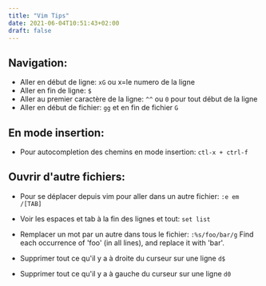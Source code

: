 ```yaml
---
title: "Vim Tips"
date: 2021-06-04T10:51:43+02:00
draft: false
---
```

## Navigation:
- Aller en début de ligne: `xG` ou x=le numero de la ligne
- Aller en fin de ligne: `$`
- Aller au premier caractère de la ligne: `^^` ou `0` pour tout début de la ligne
- Aller en début de fichier: `gg` et en fin de fichier `G`

## En mode insertion:
- Pour autocompletion des chemins en mode insertion: `ctl-x + ctrl-f` 


## Ouvrir d'autre fichiers:
- Pour se déplacer depuis vim pour aller dans un autre fichier: `:e em /[TAB]`

- Voir les espaces et tab à la fin des lignes et tout: `set list`
- Remplacer un mot par un autre dans tous le fichier: `:%s/foo/bar/g`
    Find each occurrence of 'foo' (in all lines), and replace it with 'bar'.

- Supprimer tout ce qu'il y a à droite du curseur sur une ligne `d$`
- Supprimer tout ce qu'il y a à gauche du curseur sur une ligne `d0`

